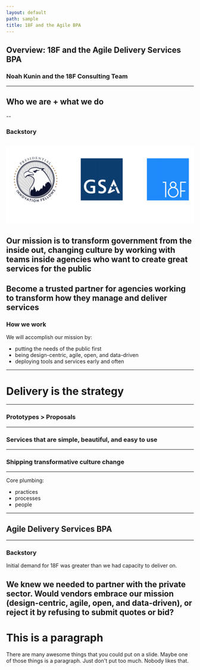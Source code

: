 ```yaml
---
layout: default
path: sample
title: 18F and the Agile BPA
---
```

## Overview: 18F and the Agile Delivery Services BPA
### Noah Kunin and the 18F Consulting Team
---
## Who we are + what we do
--
### Backstory
![](https://raw.githubusercontent.com/18F/slides/18f-pages/assets/img/PIF%20-%20GSA%20-%2018F%20logos.png)
--
Our mission is to transform government from the inside out, **changing culture** by working with teams inside agencies who want to create great services for the public
--
Become a **trusted partner** for agencies working to transform how they manage and deliver services
--
### How we work 

We will accomplish our mission by:

* putting the needs of the public first
* being design-centric, agile, open, and data-driven
* deploying tools and services early and often
---
# Delivery is the strategy
---
### Prototypes > Proposals
---
### Services that are simple, beautiful, and easy to use
---
### Shipping transformative culture change
---
Core plumbing:
* practices
* processes
* people
---
## Agile Delivery Services BPA
---
### Backstory
Initial demand for 18F was greater than we had capacity to deliver on. 

We knew we needed to partner with the private sector. Would vendors embrace our mission (design-centric, agile, open, and data-driven), or reject it by refusing to submit quotes or bid?
---
# This is a paragraph
There are many awesome things that you could put on a slide. Maybe one of those things is a paragraph. Just don't put too much. Nobody likes that.
